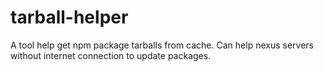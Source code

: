 # tarball-helper

A tool help get npm package tarballs from cache. Can help nexus servers without internet connection to update packages.